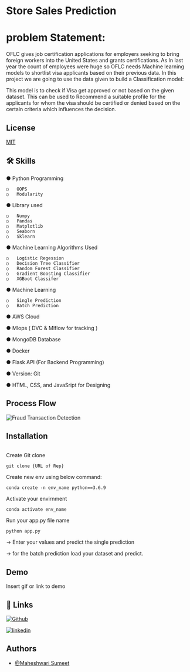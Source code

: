 
# Store Sales Prediction 

# problem Statement:
OFLC gives job certification applications for employers seeking to bring foreign workers into the United States and grants certifications. As In last year the count of employees were huge so OFLC needs Machine learning models to shortlist visa applicants based on their previous data. In this project we are going to use the data given to build a Classification model:

This model is to check if Visa get approved or not based on the given dataset. This can be used to Recommend a suitable profile for the applicants for whom the visa should be certified or denied based on the certain criteria which influences the decision.




## License

[MIT](https://choosealicense.com/licenses/mit/)


## 🛠 Skills
●	Python Programming

    ○	OOPS
    ○	Modularity

●	Library used

    ○	Numpy
    ○	Pandas
    ○	Matplotlib
    ○	Seaborn
    ○	Sklearn
●	Machine Learning Algorithms Used

    ○	Logistic Regession
    ○	Decision Tree Classifier
    ○	Random Forest Classifier
    ○	Gradient Boosting Classifier
    ○	XGBoot Classifer


●	Machine Learning

    ○	Single Prediction
    ○	Batch Prediction

●	AWS Cloud

●	Mlops ( DVC & Mlflow for tracking )

●	MongoDB Database

●	Docker

●	Flask API (For Backend Programming)

●	Version: Git 

●	HTML, CSS, and JavaSript for Designing


## Process Flow
![Fraud Transaction Detection](https://github.com/sumeet0701/US-Visa-Prediction/assets/63961794/12524a0e-e36f-4254-9a97-661fe5636e80)


## Installation

```bash


```
  Create Git clone
  ```
  git clone {URL of Rep}
  ```
  Create new env using below command:
  ```
  conda create -n env_name python==3.6.9
  ```
  Activate your envirnment
  ```
  conda activate env_name
  ```
  Run your app.py file name
  ```
  python app.py

  ```
  -> Enter your values and predict the single prediction

  -> for the batch prediction load your dataset and predict.


  

    
## Demo

Insert gif or link to demo


## 🔗 Links
[![Github](https://img.shields.io/badge/GitHub-000?style=for-the-badge&logo=ko-fi&logoColor=white)](https://github.com/sumeet0701/)

[![linkedin](https://img.shields.io/badge/linkedin-0A66C2?style=for-the-badge&logo=linkedin&logoColor=white)](https://www.linkedin.com/in/sumeet-maheshwari/)



## Authors

- [@Maheshwari Sumeet](https://github.com/sumeet0701)

